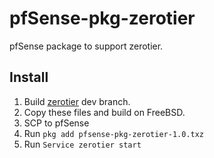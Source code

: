 # pfSense-pkg-zerotier
pfSense package to support zerotier.

## Install
1. Build [zerotier](https://github.com/zerotier/ZeroTierOne) dev branch.
2. Copy these files and build on FreeBSD.
3. SCP to pfSense
4. Run `pkg add pfsense-pkg-zerotier-1.0.txz`
5. Run `Service zerotier start`
